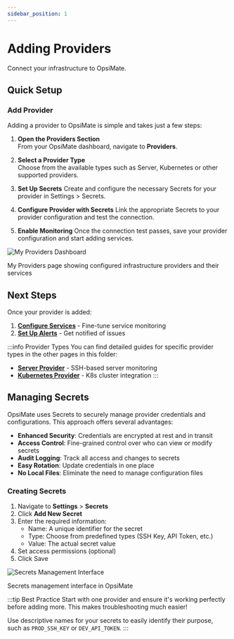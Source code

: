 ```yaml
---
sidebar_position: 1
---
```


# Adding Providers

Connect your infrastructure to OpsiMate.

## Quick Setup

### Add Provider

Adding a provider to OpsiMate is simple and takes just a few steps:

1. **Open the Providers Section**  
   From your OpsiMate dashboard, navigate to **Providers**.

2. **Select a Provider Type**  
   Choose from the available types such as Server, Kubernetes or other supported providers.

3. **Set Up Secrets**
   Create and configure the necessary Secrets for your provider in Settings > Secrets.
   
4. **Configure Provider with Secrets**
   Link the appropriate Secrets to your provider configuration and test the connection.

5. **Enable Monitoring**
   Once the connection test passes, save your provider configuration and start adding services.

<div style={{textAlign: 'center', margin: '30px 0'}}>
  <img src="/img/myprovider-page.png" alt="My Providers Dashboard" style={{width: '600px', maxWidth: '100%', height: 'auto', borderRadius: '8px', boxShadow: '0 4px 12px rgba(0,0,0,0.15)'}} className="doc-image" />
  <p style={{fontSize: '14px', color: '#666', marginTop: '10px', fontStyle: 'italic'}}>My Providers page showing configured infrastructure providers and their services</p>
</div>

## Next Steps

Once your provider is added:

1. **[Configure Services](../services/add-services)** - Fine-tune service monitoring
2. **[Set Up Alerts](../../alerts/adding-alerts)** - Get notified of issues

:::info Provider Types
You can find detailed guides for specific provider types in the other pages in this folder:

- **[Server Provider](server-provider)** - SSH-based server monitoring
- **[Kubernetes Provider](kubernetes-provider)** - K8s cluster integration
  :::

## Managing Secrets

OpsiMate uses Secrets to securely manage provider credentials and configurations. This approach offers several advantages:

- **Enhanced Security**: Credentials are encrypted at rest and in transit
- **Access Control**: Fine-grained control over who can view or modify secrets
- **Audit Logging**: Track all access and changes to secrets
- **Easy Rotation**: Update credentials in one place
- **No Local Files**: Eliminate the need to manage configuration files

### Creating Secrets

1. Navigate to **Settings** > **Secrets**
2. Click **Add New Secret**
3. Enter the required information:
   - Name: A unique identifier for the secret
   - Type: Choose from predefined types (SSH Key, API Token, etc.)
   - Value: The actual secret value
4. Set access permissions (optional)
5. Click Save

<div style={{textAlign: 'center', margin: '30px 0'}}>
  <img src="/img/secrets-management.png" alt="Secrets Management Interface" style={{width: '600px', maxWidth: '100%', height: 'auto', borderRadius: '8px', boxShadow: '0 4px 12px rgba(0,0,0,0.15)'}} className="doc-image" />
  <p style={{fontSize: '14px', color: '#666', marginTop: '10px', fontStyle: 'italic'}}>Secrets management interface in OpsiMate</p>
</div>

:::tip Best Practice
Start with one provider and ensure it's working perfectly before adding more. This makes troubleshooting much easier!

Use descriptive names for your secrets to easily identify their purpose, such as `PROD_SSH_KEY` or `DEV_API_TOKEN`.
:::
